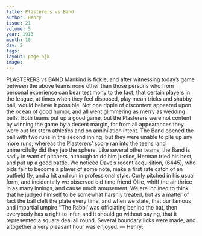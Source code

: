 ```yaml
---
title: Plasterers vs Band
author: Henry
issue: 21
volume: 5
year: 1913
month: 10
day: 2
tags:
layout: page.njk
image:
---
```

PLASTERERS vs BAND    Mankind is fickle, and after witnessing today’s game between the above teams none other than those persons who from personal experience can bear testimony to the fact, that certain players in the league, at times when they feel disposed, play mean tricks and shabby ball, would believe it possible. Not one ripple of discontent appeared upon the ocean of good humor, and all went glimmering as merry as wedding bells. Both teams put up a good game, but the Plasterers were not content by winning the game by a decent margin, for from all appearances they were out for stern athletics and on annihilation intent. The Band opened the ball with two runs in the second inning, but they were unable to pile up any more runs, whereas the Plasterers’ score ran into the teens, and unmercifully did they jab the sphere. Like several other teams, the Band is sadly in want of pitchers, although to do him justice, Herman tried his best, and put up a good battle. We noticed Dave’s recent acquisition, (6445), who bids fair to become a player of some note, make a first rate catch of an outfield fly, and a hit and run in professional style. Curly pitched in his usual form, and incidentally we observed old time friend Ollie, whiff the air thrice in as many innings, and cause much amusement. We are inclined to think that he judged himself to be somewhat harshly treated, but as a matter of fact the ball cleft the plate every time, and when we state, that our famous and impartial umpire ‘‘The Rabbi’ was officiating behind the bat, then everybody has a right to infer, and it should go without saying, that it represented a square deal all round. Several boundary licks were made, and altogether a very pleasant hour was enjoyed. — Henry: 




